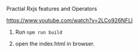 Practial Rxjs features and Operators

https://www.youtube.com/watch?v=2LCo926NFLI

1. Run `npm run build`

2. open the index.html in browser.
